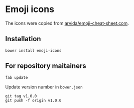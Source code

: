 # Emoji icons

The icons were copied from [arvida/emoji-cheat-sheet.com](https://github.com/arvida/emoji-cheat-sheet.com/tree/master/public/graphics/emojis).


## Installation

`bower install emoji-icons`


## For repository maitainers

`fab update`

Update version number in `bower.json`

```shell
git tag v1.0.0
git push -f origin v1.0.0
```
